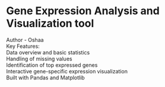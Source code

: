 ﻿# Gene Expression Analysis and Visualization tool
Author - Oshaa
<br>
Key Features:
<br>
Data overview and basic statistics
<br>
Handling of missing values
<br>
Identification of top expressed genes
<br>
Interactive gene-specific expression visualization
<br>
Built with Pandas and Matplotlib
